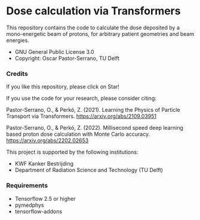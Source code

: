 # Dose calculation via Transformers #

This repository contains the code to calculate the dose deposited by a mono-energetic beam of protons, for arbitrary patient geometries and beam energies. 

* GNU General Public License 3.0
* Copyright: Oscar Pastor-Serrano, TU Delft

### Credits ###

If you like this repository, please click on Star!

If you use the code for your research, please consider citing:

Pastor-Serrano, O., & Perkó, Z. (2021). Learning the Physics of Particle Transport via Transformers.
<https://arxiv.org/abs/2109.03951>

Pastor-Serrano, O., & Perkó, Z. (2022). Millisecond speed deep learning based proton dose calculation with Monte Carlo accuracy.
<https://arxiv.org/abs/2202.02653>

This project is supported by the following institutions:

* KWF Kanker Bestrijding
* Department of Radiation Science and Technology (TU Delft)

### Requirements ###

* Tensorflow 2.5 or higher
* pymedphys
* tensorflow-addons

